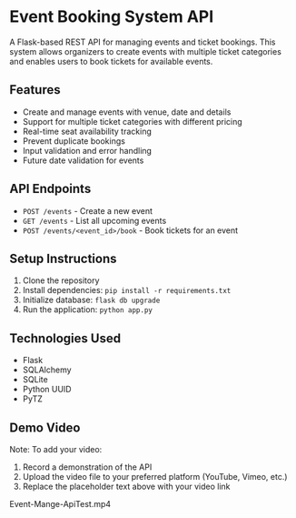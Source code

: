 # Event Booking System API

A Flask-based REST API for managing events and ticket bookings. This system allows organizers to create events with multiple ticket categories and enables users to book tickets for available events.

## Features

- Create and manage events with venue, date and details
- Support for multiple ticket categories with different pricing
- Real-time seat availability tracking
- Prevent duplicate bookings
- Input validation and error handling
- Future date validation for events

## API Endpoints

- `POST /events` - Create a new event
- `GET /events` - List all upcoming events
- `POST /events/<event_id>/book` - Book tickets for an event

## Setup Instructions

1. Clone the repository
2. Install dependencies: `pip install -r requirements.txt`
3. Initialize database: `flask db upgrade`
4. Run the application: `python app.py`

## Technologies Used

- Flask
- SQLAlchemy
- SQLite
- Python UUID
- PyTZ

## Demo Video



Note: To add your video:
1. Record a demonstration of the API
2. Upload the video file to your preferred platform (YouTube, Vimeo, etc.)
3. Replace the placeholder text above with your video link

Event-Mange-ApiTest.mp4